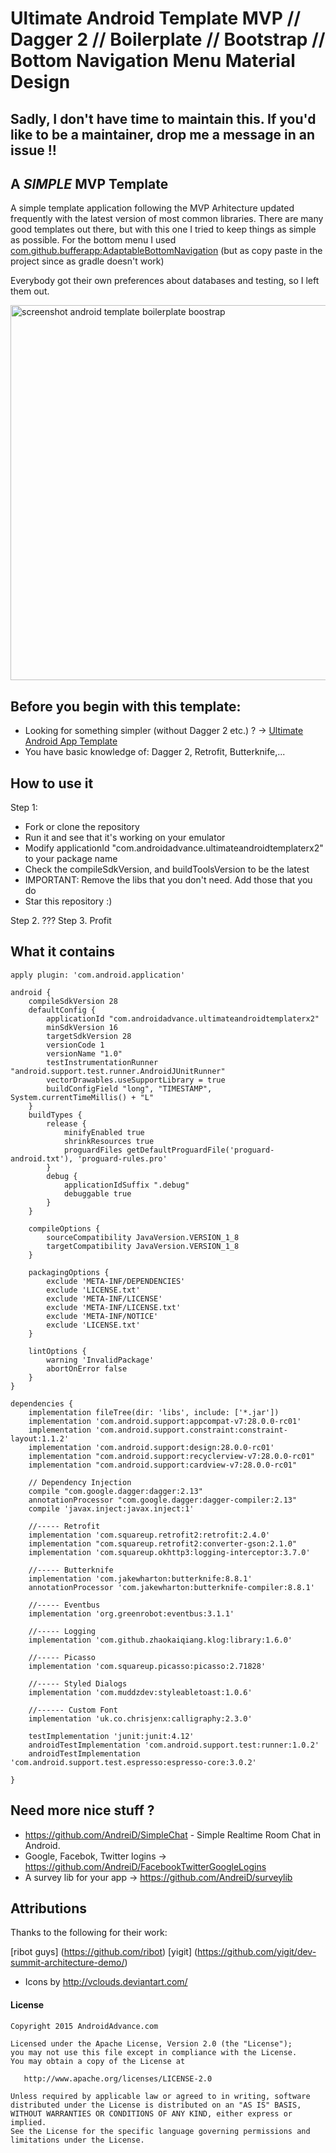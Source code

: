 Ultimate Android Template MVP // Dagger 2 // Boilerplate // Bootstrap // Bottom Navigation Menu Material Design
===================

## Sadly, I don't have time to maintain this. If you'd like to be a maintainer, drop me a message in an issue !!

A *SIMPLE* MVP Template
------------

A simple template application following the MVP Arhitecture updated frequently with the latest version of most common libraries.
There are many good templates out there, but with this one I tried to keep things as simple as possible.
For the bottom menu I used <a href="https://github.com/bufferapp/AdaptableBottomNavigation" target="_blank">com.github.bufferapp:AdaptableBottomNavigation</a> (but as copy paste in the project since as gradle doesn't work)

Everybody got their own preferences about databases and testing, so I left them out.

<img src="https://raw.githubusercontent.com/AndreiD/UltimateAndroidTemplateRx/master/art/screenshot_1.png" width="600px" height="auto" alt="screenshot android template boilerplate boostrap" />

Before you begin with this template:
------------

- Looking for something simpler (without Dagger 2 etc.) ? -> [Ultimate Android App Template](https://github.com/AndreiD/UltimateAndroidAppTemplate)
- You have basic knowledge of: Dagger 2, Retrofit, Butterknife,...


How to use it
------------
Step 1:

* Fork or clone the repository
* Run it and see that it's working on your emulator
* Modify applicationId "com.androidadvance.ultimateandroidtemplaterx2" to your package name
* Check the compileSdkVersion, and buildToolsVersion to be the latest
* IMPORTANT: Remove the libs that you don't need. Add those that you do
* Star this repository :)

Step 2. ???
Step 3. Profit


What it contains
------------

~~~~
apply plugin: 'com.android.application'

android {
    compileSdkVersion 28
    defaultConfig {
        applicationId "com.androidadvance.ultimateandroidtemplaterx2"
        minSdkVersion 16
        targetSdkVersion 28
        versionCode 1
        versionName "1.0"
        testInstrumentationRunner "android.support.test.runner.AndroidJUnitRunner"
        vectorDrawables.useSupportLibrary = true
        buildConfigField "long", "TIMESTAMP", System.currentTimeMillis() + "L"
    }
    buildTypes {
        release {
            minifyEnabled true
            shrinkResources true
            proguardFiles getDefaultProguardFile('proguard-android.txt'), 'proguard-rules.pro'
        }
        debug {
            applicationIdSuffix ".debug"
            debuggable true
        }
    }

    compileOptions {
        sourceCompatibility JavaVersion.VERSION_1_8
        targetCompatibility JavaVersion.VERSION_1_8
    }

    packagingOptions {
        exclude 'META-INF/DEPENDENCIES'
        exclude 'LICENSE.txt'
        exclude 'META-INF/LICENSE'
        exclude 'META-INF/LICENSE.txt'
        exclude 'META-INF/NOTICE'
        exclude 'LICENSE.txt'
    }

    lintOptions {
        warning 'InvalidPackage'
        abortOnError false
    }
}

dependencies {
    implementation fileTree(dir: 'libs', include: ['*.jar'])
    implementation 'com.android.support:appcompat-v7:28.0.0-rc01'
    implementation 'com.android.support.constraint:constraint-layout:1.1.2'
    implementation 'com.android.support:design:28.0.0-rc01'
    implementation "com.android.support:recyclerview-v7:28.0.0-rc01"
    implementation "com.android.support:cardview-v7:28.0.0-rc01"

    // Dependency Injection
    compile "com.google.dagger:dagger:2.13"
    annotationProcessor "com.google.dagger:dagger-compiler:2.13"
    compile 'javax.inject:javax.inject:1'

    //----- Retrofit
    implementation 'com.squareup.retrofit2:retrofit:2.4.0'
    implementation "com.squareup.retrofit2:converter-gson:2.1.0"
    implementation 'com.squareup.okhttp3:logging-interceptor:3.7.0'

    //----- Butterknife
    implementation 'com.jakewharton:butterknife:8.8.1'
    annotationProcessor 'com.jakewharton:butterknife-compiler:8.8.1'

    //----- Eventbus
    implementation 'org.greenrobot:eventbus:3.1.1'

    //----- Logging
    implementation 'com.github.zhaokaiqiang.klog:library:1.6.0'

    //----- Picasso
    implementation 'com.squareup.picasso:picasso:2.71828'

    //----- Styled Dialogs
    implementation 'com.muddzdev:styleabletoast:1.0.6'

    //------ Custom Font
    implementation 'uk.co.chrisjenx:calligraphy:2.3.0'

    testImplementation 'junit:junit:4.12'
    androidTestImplementation 'com.android.support.test:runner:1.0.2'
    androidTestImplementation 'com.android.support.test.espresso:espresso-core:3.0.2'

}
~~~~

Need more nice stuff ?
------------

- https://github.com/AndreiD/SimpleChat - Simple Realtime Room Chat in Android.
- Google, Facebok, Twitter logins -> https://github.com/AndreiD/FacebookTwitterGoogleLogins
- A survey lib for your app -> https://github.com/AndreiD/surveylib

Attributions
------------

Thanks to the following for their work:

[ribot guys] (https://github.com/ribot) [yigit] (https://github.com/yigit/dev-summit-architecture-demo/)
- Icons by http://vclouds.deviantart.com/



#### License

~~~~
Copyright 2015 AndroidAdvance.com

Licensed under the Apache License, Version 2.0 (the "License");
you may not use this file except in compliance with the License.
You may obtain a copy of the License at

   http://www.apache.org/licenses/LICENSE-2.0

Unless required by applicable law or agreed to in writing, software
distributed under the License is distributed on an "AS IS" BASIS,
WITHOUT WARRANTIES OR CONDITIONS OF ANY KIND, either express or implied.
See the License for the specific language governing permissions and
limitations under the License.
~~~~
